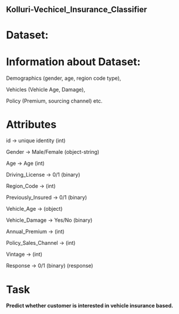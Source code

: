 ## Kolluri-Vechicel_Insurance_Classifier

# Dataset: 

Information about Dataset:
=========================

Demographics (gender, age, region code type),

Vehicles (Vehicle Age, Damage),

Policy (Premium, sourcing channel) etc.


Attributes
===========

id -> unique identity (int)             

Gender ->  Male/Female (object-string) 

Age ->  Age (int)

Driving_License -> 0/1 (binary)         

Region_Code -> (int)

Previously_Insured -> 0/1 (binary)     

Vehicle_Age -> (object)

Vehicle_Damage -> Yes/No (binary) 

Annual_Premium -> (int)

Policy_Sales_Channel  -> (int) 

Vintage -> (int)

Response -> 0/1 (binary) (response)        


Task
====
**Predict whether customer is interested in vehicle insurance based.**


